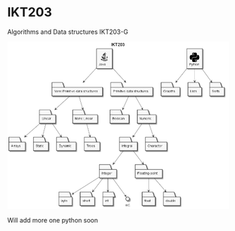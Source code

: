 # IKT203

Algorithms and Data structures IKT203-G

!["Data structures in Java](structures.png)

Will add more one python soon
